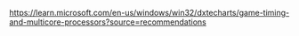 https://learn.microsoft.com/en-us/windows/win32/dxtecharts/game-timing-and-multicore-processors?source=recommendations
